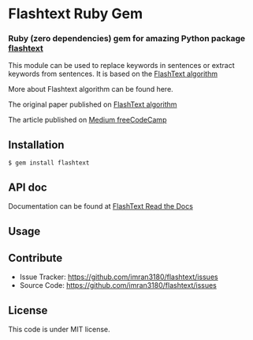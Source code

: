 # Flashtext Ruby Gem

### Ruby (zero dependencies) gem for amazing Python package [flashtext](https://github.com/vi3k6i5/flashtext)

This module can be used to replace keywords in sentences or extract keywords from sentences. It is based on the [FlashText algorithm](https://arxiv.org/abs/1711.00046)

More about Flashtext algorithm can be found here.

The original paper published on [FlashText algorithm](https://arxiv.org/abs/1711.00046>)

The article published on [Medium freeCodeCamp](https://medium.freecodecamp.org/regex-was-taking-5-days-flashtext-does-it-in-15-minutes-55f04411025f)


Installation
------------
    $ gem install flashtext


API doc
-------

Documentation can be found at [FlashText Read the Docs](http://www.rubydoc.info/gems/flashtext/)

## Usage

Contribute
----------

- Issue Tracker: https://github.com/imran3180/flashtext/issues
- Source Code: https://github.com/imran3180/flashtext/issues


## License

This code is under MIT license.
